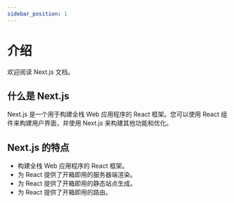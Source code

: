 ```yaml
---
sidebar_position: 1
---
```


# 介绍
欢迎阅读 Next.js 文档。


<!--truncate-->
## 什么是 Next.js
Next.js 是一个用于构建全栈 Web 应用程序的 React 框架。您可以使用 React 组件来构建用户界面，并使用 Next.js 来构建其他功能和优化。


## Next.js 的特点
- 构建全栈 Web 应用程序的 React 框架。
- 为 React 提供了开箱即用的服务器端渲染。
- 为 React 提供了开箱即用的静态站点生成。
- 为 React 提供了开箱即用的路由。     
